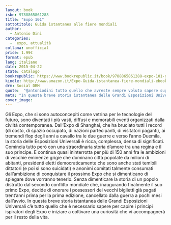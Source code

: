 ```yaml
---
layout: book
isbn: 9788865861288
title: "Expo 101"
sottotitolo: Guida istantanea alle fiere mondiali
author:
  - Antonio Dini
categories:
  -  expo, attualità
collana: unofficial
price: 1.99€
format: epub
lang: italiano
date: 2015-04-22
state: catalogo
bookrepublic: https://www.bookrepublic.it/book/9788865861288-expo-101-guida-istantanea-alle-fiere-mondiali/
kindle: http://www.amazon.it/Expo-Guida-istantanea-fiere-mondiali-ebook/dp/B00WIQHVJC/ref=sr_1_1?ie=UTF8&qid=1430304952&sr=8-1&keywords=expo+101
drm: Social DRM
quote:  "@antoniodini tutto quello che avreste sempre voluto sapere sugli Expo ma che nessuno vi aveva mai raccontato"
meta: "In questa breve storia istantanea delle Grandi Esposizioni Universali c’è tutto quello che è necessario sapere per capire i principi ispiratori degli Expo e iniziare a coltivare una curiosità che vi accompagnerà per il resto della vita."
cover_image:
---
```

Gli Expo, che si sono autoconcepiti come vetrina per le tecnologie del futuro, sono diventati i più vasti, diffusi e memorabili eventi organizzati dalla civiltà contemporanea. Dall’Expo di Shanghai, che ha bruciato tutti i record (di costo, di spazio occupato, di nazioni partecipanti, di visitatori paganti), ai tremendi flop degli anni a cavallo tra le due guerre e verso l’anno Duemila, la storia delle Esposizioni Universali è ricca, complessa, densa di significati.
Comincia tutto però con una straordinaria storia d’amore tra una regina e il suo principe. E continua quasi ininterrotta per più di 150 anni fra le ambizioni di vecchie eminenze grigie che dominano città popolate da milioni di abitanti, presidenti eletti democraticamente che sono anche stati temibili dittatori (e poi si sono suicidati) e anonimi comitati talmente consumati dall’ambizione di conquistare il prossimo Expo che si dimenticano di spiegare dove vorranno tenerlo.
Senza dimenticare la storia di un popolo distrutto dal secondo conflitto mondiale che, inaugurando finalmente il suo primo Expo, decide di onorare i possessori dei vecchi biglietti già pagati trent’anni prima per la prima edizione, cancellato dalla guerra a pochi mesi dall’avvio.
In questa breve storia istantanea delle Grandi Esposizioni Universali c’è tutto quello che è necessario sapere per capire i principi ispiratori degli Expo e iniziare a coltivare una curiosità che vi accompagnerà per il resto della vita.
